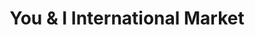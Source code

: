 ---
title: "You & I International Market"
url: /edgewood/you-and-i-international-market/
shop: convenience
---